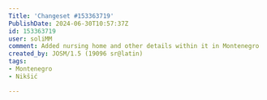 ```yaml
---
Title: 'Changeset #153363719'
PublishDate: 2024-06-30T10:57:37Z
id: 153363719
user: soliMM
comment: Added nursing home and other details within it in Montenegro
created_by: JOSM/1.5 (19096 sr@latin)
tags:
- Montenegro
- Nikšić

---
```

